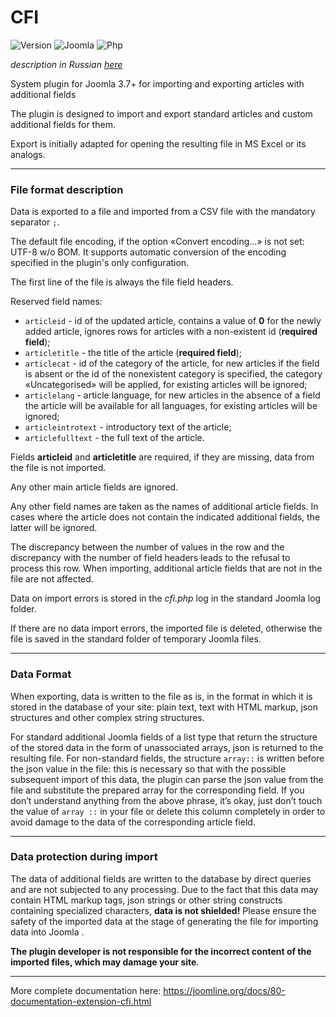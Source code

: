 # CFI

![Version](https://img.shields.io/badge/VERSION-1.0.11-0366d6.svg?style=for-the-badge)
![Joomla](https://img.shields.io/badge/joomla-3.7+-1A3867.svg?style=for-the-badge)
![Php](https://img.shields.io/badge/php-5.6+-8892BF.svg?style=for-the-badge)

_description in Russian [here](README.ru.md)_

System plugin for Joomla 3.7+ for importing and exporting articles with additional fields

The plugin is designed to import and export standard articles and custom additional fields for them.

Export is initially adapted for opening the resulting file in MS Excel or its analogs.

---

### File format description

Data is exported to a file and imported from a CSV file with the mandatory separator `;`.

The default file encoding, if the option «Convert encoding…» is not set: UTF-8 w/o BOM. It supports automatic conversion of the encoding specified in the plugin's only configuration.

The first line of the file is always the file field headers.

Reserved field names:

- `articleid` - id of the updated article, contains a value of **0** for the newly added article, ignores rows for articles with a non-existent id (**required field**);
- `articletitle` - the title of the article (**required field**);
- `articlecat` - id of the category of the article, for new articles if the field is absent or the id of the nonexistent category is specified, the category «Uncategorised» will be applied, for existing articles will be ignored;
- `articlelang` - article language, for new articles in the absence of a field the article will be available for all languages, for existing articles will be ignored;
- `articleintrotext` - introductory text of the article;
- `articlefulltext` - the full text of the article.

Fields **articleid** and **articletitle** are required, if they are missing, data from the file is not imported.

Any other main article fields are ignored.

Any other field names are taken as the names of additional article fields. In cases where the article does not contain the indicated additional fields, the latter will be ignored.

The discrepancy between the number of values ​​in the row and the discrepancy with the number of field headers leads to the refusal to process this row. When importing, additional article fields that are not in the file are not affected.

Data on import errors is stored in the *cfi.php* log in the standard Joomla log folder.

If there are no data import errors, the imported file is deleted, otherwise the file is saved in the standard folder of temporary Joomla files.

---

### Data Format

When exporting, data is written to the file as is, in the format in which it is stored in the database of your site: plain text, text with HTML markup, json structures and other complex string structures.

For standard additional Joomla fields of a list type that return the structure of the stored data in the form of unassociated arrays, json is returned to the resulting file. For non-standard fields, the structure `array::` is written before the json value in the file: this is necessary so that with the possible subsequent import of this data, the plugin can parse the json value from the file and substitute the prepared array for the corresponding field. If you don’t understand anything from the above phrase, it’s okay, just don’t touch the value of `array ::` in your file or delete this column completely in order to avoid damage to the data of the corresponding article field.

---

### Data protection during import

The data of additional fields are written to the database by direct queries and are not subjected to any processing. Due to the fact that this data may contain HTML markup tags, json strings or other string constructs containing specialized characters, **data is not shielded!** Please ensure the safety of the imported data at the stage of generating the file for importing data into Joomla .

**The plugin developer is not responsible for the incorrect content of the imported files, which may damage your site**.

---

More complete documentation here: <https://joomline.org/docs/80-documentation-extension-cfi.html>
